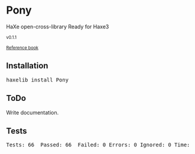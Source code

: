 <h1>Pony</h1>
HaXe open-cross-library
Ready for Haxe3
<p><small>v0.1.1</small></p>
<p><small><a href="http://axgord.github.com/Pony/docs">Reference book</a></small></p>

<h2>Installation</h2>
<pre>haxelib install Pony</pre>

<h2>ToDo</h2>
Write documentation.

<h2>Tests</h2>
<pre>
Tests: 66  Passed: 66  Failed: 0 Errors: 0 Ignored: 0 Time: 0.831
</pre>